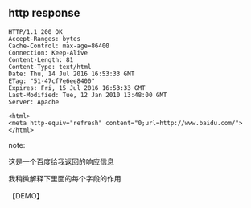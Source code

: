 ##  http response

```
HTTP/1.1 200 OK
Accept-Ranges: bytes
Cache-Control: max-age=86400
Connection: Keep-Alive
Content-Length: 81
Content-Type: text/html
Date: Thu, 14 Jul 2016 16:53:33 GMT
ETag: "51-47cf7e6ee8400"
Expires: Fri, 15 Jul 2016 16:53:33 GMT
Last-Modified: Tue, 12 Jan 2010 13:48:00 GMT
Server: Apache

<html>
<meta http-equiv="refresh" content="0;url=http://www.baidu.com/">
</html>
```

note:

这是一个百度给我返回的响应信息

我稍微解释下里面的每个字段的作用

【DEMO】
